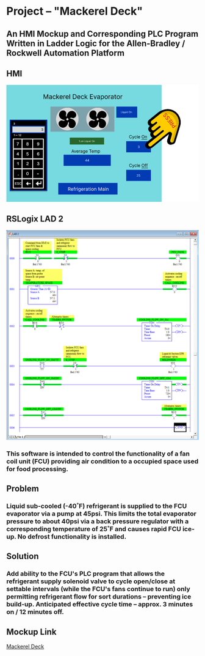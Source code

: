 # Project – "Mackerel Deck"

## An HMI Mockup and Corresponding PLC Program Written in Ladder Logic for the Allen-Bradley / Rockwell Automation Platform

## HMI

![HMI](https://github.com/NH3R717/Mackerel_Deck/blob/7465bdef17d5803bb689ffb2c7ee5f94d6336661/Assets/Mackerel%20HMI.png?raw=true)

## RSLogix LAD 2

![PLC](https://github.com/NH3R717/Mackerel_Deck/blob/d67ed124dcaba8a883d179c7d2b1ddb29db7c5c6/Assets/Mackerel_Deck_LAD_2.png?raw=true)

### This software is intended to control the functionality of a fan coil unit (FCU) providing air condition to a occupied space used for food processing.

## Problem

### Liquid sub-cooled (-40˚F) refrigerant is supplied to the FCU evaporator via a pump at 45psi. This limits the total evaporator pressure to about 40psi via a back pressure regulator with a corresponding temperature of 25˚F and causes rapid FCU ice-up. No defrost functionality is installed.

## Solution

### Add ability to the FCU's PLC program that allows the refrigerant supply solenoid valve to cycle open/close at settable intervals (while the FCU's fans continue to run) only permitting refrigerant flow for sort durations – preventing ice build-up. Anticipated effective cycle time – approx. 3 minutes on / 12 minutes off.

## Mockup Link

[Mackerel Deck](https://www.plcfiddle.com/fiddles/f9a0e3f8-c6e4-46c7-9072-eb28f5b64c19)
